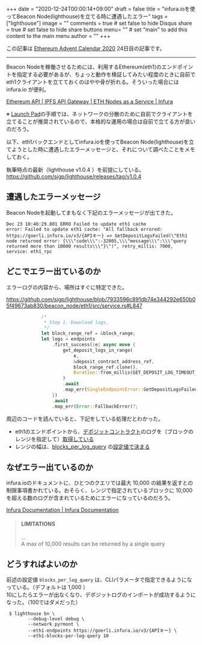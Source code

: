 +++
date = "2020-12-24T00:00:14+09:00"
draft = false
title = "infura.ioを使ってBeacon Node(lighthouse)を立てる時に遭遇したエラー"
tags = ["lighthouse"]
image = ""
comments = true	# set false to hide Disqus
share = true	# set false to hide share buttons
menu= ""		# set "main" to add this content to the main menu
author = ""
+++

この記事は [Ethereum Advent Calendar 2020](https://qiita.com/advent-calendar/2020/ethereum) 24日目の記事です。

---

Beacon Nodeを稼働させるためには、利用するEthereum(eth1)のエンドポイントを指定する必要があるが、ちょっと動作を検証してみたい程度のときに自前でeth1クライアントを立てておくのはやや骨が折れる。そういった場合には infura.io が便利。

[Ethereum API | IPFS API Gateway | ETH Nodes as a Service | Infura](https://infura.io/)


※ [Launch Pad](https://launchpad.ethereum.org/)の手順では、ネットワークの分散のために自前でクライアントを立てることが推奨されているので、本格的な運用の場合は自前で立てる方が良いのだろう。


以下、eth1バックエンドとしてinfura.ioを使ってBeacon Node(lighthouse)を立てようとした時に遭遇したエラーメッセージと、それについて調べたことをメモしておく。

<!--more-->


執筆時点の最新（lighthouse v1.0.4 ）を前提にしている。  
https://github.com/sigp/lighthouse/releases/tag/v1.0.4

## 遭遇したエラーメッセージ

Beacon Nodeを起動してまもなく下記のエラーメッセージが出てきた。

```
Dec 23 10:46:29.801 ERRO Failed to update eth1 cache             error: Failed to update eth1 cache: "All fallback errored: https://goerli.infura.io/v3/{APIキー} => GetDepositLogsFailed(\"Eth1 node returned error: {\\\"code\\\":-32005,\\\"message\\\":\\\"query returned more than 10000 results\\\"}\")", retry_millis: 7000, service: eth1_rpc
```

## どこでエラー出ているのか

エラーログの内容から、場所はすぐに特定できた。

https://github.com/sigp/lighthouse/blob/7933596c891db74e344292e650b05f49673ab830/beacon_node/eth1/src/service.rs#L847

```rust
             /*
              * Step 1. Download logs.
              */
             let block_range_ref = &block_range;
             let logs = endpoints
                 .first_success(|e| async move {
                     get_deposit_logs_in_range(
                         e,
                         &deposit_contract_address_ref,
                         block_range_ref.clone(),
                         Duration::from_millis(GET_DEPOSIT_LOG_TIMEOUT_MILLIS),
                     )
                     .await
                     .map_err(SingleEndpointError::GetDepositLogsFailed)
                 })
                 .await
                 .map_err(Error::FallbackError)?;
```


周辺のコードを読んでいると、下記をしている処理だとわかった。

- eth1のエンドポイントから、[デポジットコントラクト](https://ethereum.org/en/eth2/deposit-contract/)のログを（ブロックのレンジを指定して）[取得している](https://github.com/sigp/lighthouse/blob/d8cda2d86eb3f69185a16d0474b987fbf0b8eb6b/beacon_node/eth1/src/http.rs#L310)
- レンジの幅は、[blocks_per_log_query](https://github.com/sigp/lighthouse/blob/7933596c891db74e344292e650b05f49673ab830/beacon_node/eth1/src/service.rs#L340-L341) の[設定値で決まる](https://github.com/sigp/lighthouse/blob/7933596c891db74e344292e650b05f49673ab830/beacon_node/eth1/src/service.rs#L809-L818)

## なぜエラー出ているのか

infura.ioのドキュメントに、ひとつのクエリでは最大 10,000 の結果を返すとの制限事項書かれている。おそらく、レンジで指定されているブロックに 10,000 を超える数のログが含まれているためにエラーになっているのだろう。

[Infura Documentation | Infura Documentation](https://infura.io/docs/ethereum/json-rpc/ratelimits)

> #### LIMITATIONS
> ...  
> A max of 10,000 results can be returned by a single query


## どうすればよいのか
前述の設定値 `blocks_per_log_query` は、CLIパラメータで指定できるようになっている。（デフォルトは 1,000 ）  
10にしたらエラーが出なくなり、デポジットログのインポートが成功するようになった。（100ではダメだった）

```shell
 $ lighthouse bn \
        --debug-level debug \
        --network pyrmont \
        --eth1-endpoints https://goerli.infura.io/v3/{APIキー} \
        --eth1-blocks-per-log-query 10
```
